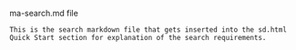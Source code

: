 ma-search.md file

    This is the search markdown file that gets inserted into the sd.html Quick Start section for explanation of the search requirements.
    